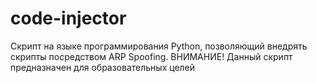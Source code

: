 # code-injector
Скрипт на языке программирования Python, позволяющий внедрять скрипты посредством ARP Spoofing.
ВНИМАНИЕ! Данный скрипт предназначен для образовательных целей
